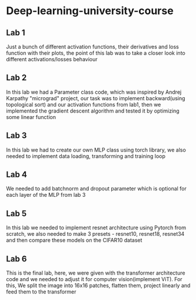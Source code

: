 # Deep-learning-university-course
## Lab 1
Just a bunch of different activation functions, their derivatives and loss function with their plots, the point of this lab was to take a closer look into different activations/losses behaviour
## Lab 2
In this lab we had a Parameter class code, which was inspired by Andrej Karpathy "micrograd" project, our task was to implement backward(using topological sort) and our activation functions from lab1, then we implemented the gradient descent algorithm and tested it by optimizing some linear function
## Lab 3
In this lab we had to create our own MLP class using torch library, we also needed to implement data loading, transforming and training loop
## Lab 4
We needed to add batchnorm and dropout parameter which is optional for each layer of the MLP from lab 3
## Lab 5
In this lab we needed to implement resnet architecture using Pytorch from scratch, we also needed to make 3 presets - resnet10, resnet18, resnet34 and then compare these models on the CIFAR10 dataset
## Lab 6
This is the final lab, here, we were given with the transformer architecture code and we needed to adjust it for computer vision(implement ViT). For this, We split the image into 16x16 patches, flatten them, project linearly and feed them to the transformer
